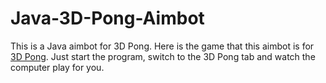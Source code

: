 # Java-3D-Pong-Aimbot
This is a Java aimbot for 3D Pong. Here is the game that this aimbot is for [3D Pong](http://www.ponggame.org/3dpong.php). Just start the program, switch to the 3D Pong tab and watch the computer play for you.
